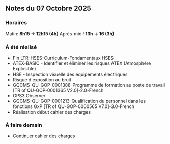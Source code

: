 ## Notes du 07 Octobre 2025

### Horaires 
Matin: **8h15 → 12h15 (4h)**
Après-midi! **13h → 16 (3h)**

### À été réalisé
- Fin LTR-HSES-Curriculum-Fondamentaux HSES
- ATEX-BASIC - Identifier et éliminer les risques ATEX (Atmosphère Explosible)
- HSE - Inspection visuelle des équipements électriques
- Risque d'exposition au bruit
- GQCMS-QU-GOP-0001388-Programme de formation au poste de travail [TR of QU-GOP-0001365 V2.0]-2.0-French
- GPS3 Observer
- GQCMS-QU-GOP-0001213-Qualification du personnel dans les fonctions GxP [TR of QU-GOP-0000565 V7.0]-3.0-French
- Réalisation début cahier des charges


### À faire demain
- Continuer cahier des charges